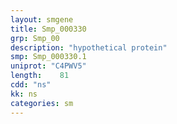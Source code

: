 ```yaml
---
layout: smgene
title: Smp_000330
grp: Smp_00
description: "hypothetical protein"
smp: Smp_000330.1
uniprot: "C4PWV5"
length:    81
cdd: "ns"
kk: ns
categories: sm
---
```

